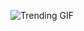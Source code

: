 
<!-- GIF_SECTION -->
![Trending GIF](https://media3.giphy.com/media/v1.Y2lkPThiYjIxNzcyanU1ejRpNmxrNjNsZGExZXV6MmFzMTV1bHdiazN5eGhiazJwM2N0MiZlcD12MV9naWZzX3NlYXJjaCZjdD1n/Ja3GL1oAYWZec5ZRV6/giphy.gif)
<!-- END_GIF_SECTION -->
